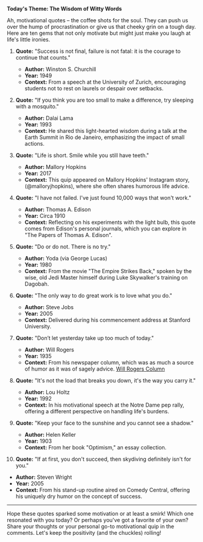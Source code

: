 **Today's Theme: The Wisdom of Witty Words**

Ah, motivational quotes – the coffee shots for the soul. They can push us over the hump of procrastination or give us that cheeky grin on a tough day. Here are ten gems that not only motivate but might just make you laugh at life's little ironies.

1. **Quote:** "Success is not final, failure is not fatal: it is the courage to continue that counts."
   - **Author:** Winston S. Churchill
   - **Year:** 1949
   - **Context:** From a speech at the University of Zurich, encouraging students not to rest on laurels or despair over setbacks.

2. **Quote:** "If you think you are too small to make a difference, try sleeping with a mosquito."
   - **Author:** Dalai Lama
   - **Year:** 1993
   - **Context:** He shared this light-hearted wisdom during a talk at the Earth Summit in Rio de Janeiro, emphasizing the impact of small actions. 

3. **Quote:** "Life is short. Smile while you still have teeth."
   - **Author:** Mallory Hopkins
   - **Year:** 2017
   - **Context:** This quip appeared on Mallory Hopkins' Instagram story, (@malloryjhopkins), where she often shares humorous life advice.

4. **Quote:** "I have not failed. I've just found 10,000 ways that won't work."
   - **Author:** Thomas A. Edison
   - **Year:** Circa 1910
   - **Context:** Reflecting on his experiments with the light bulb, this quote comes from Edison's personal journals, which you can explore in "The Papers of Thomas A. Edison". 

5. **Quote:** "Do or do not. There is no try."
   - **Author:** Yoda (via George Lucas)
   - **Year:** 1980
   - **Context:** From the movie "The Empire Strikes Back," spoken by the wise, old Jedi Master himself during Luke Skywalker's training on Dagobah.

6. **Quote:** "The only way to do great work is to love what you do."
   - **Author:** Steve Jobs
   - **Year:** 2005
   - **Context:** Delivered during his commencement address at Stanford University. 

7. **Quote:** "Don’t let yesterday take up too much of today."
   - **Author:** Will Rogers
   - **Year:** 1935
   - **Context:** From his newspaper column, which was as much a source of humor as it was of sagely advice. [Will Rogers Column](https://www.willrogers.com/)

8. **Quote:** "It's not the load that breaks you down, it's the way you carry it."
   - **Author:** Lou Holtz
   - **Year:** 1992
   - **Context:** In his motivational speech at the Notre Dame pep rally, offering a different perspective on handling life's burdens.

9. **Quote:** "Keep your face to the sunshine and you cannot see a shadow."
   - **Author:** Helen Keller
   - **Year:** 1903
   - **Context:** From her book "Optimism," an essay collection. 

10. **Quote:** "If at first, you don't succeed, then skydiving definitely isn't for you."
   - **Author:** Steven Wright
   - **Year:** 2005
   - **Context:** From his stand-up routine aired on Comedy Central, offering his uniquely dry humor on the concept of success.

---

Hope these quotes sparked some motivation or at least a smirk! Which one resonated with you today? Or perhaps you've got a favorite of your own? Share your thoughts or your personal go-to motivational quip in the comments. Let's keep the positivity (and the chuckles) rolling!
